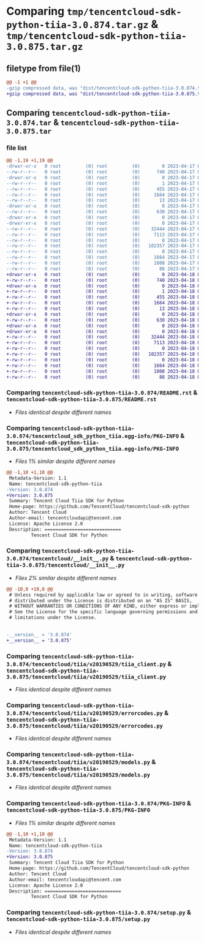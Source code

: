 # Comparing `tmp/tencentcloud-sdk-python-tiia-3.0.874.tar.gz` & `tmp/tencentcloud-sdk-python-tiia-3.0.875.tar.gz`

## filetype from file(1)

```diff
@@ -1 +1 @@
-gzip compressed data, was "dist/tencentcloud-sdk-python-tiia-3.0.874.tar", last modified: Mon Apr 17 00:52:04 2023, max compression
+gzip compressed data, was "dist/tencentcloud-sdk-python-tiia-3.0.875.tar", last modified: Tue Apr 18 00:59:45 2023, max compression
```

## Comparing `tencentcloud-sdk-python-tiia-3.0.874.tar` & `tencentcloud-sdk-python-tiia-3.0.875.tar`

### file list

```diff
@@ -1,19 +1,19 @@
-drwxr-xr-x   0 root         (0) root         (0)        0 2023-04-17 00:52:04.000000 tencentcloud-sdk-python-tiia-3.0.874/
--rw-r--r--   0 root         (0) root         (0)      740 2023-04-17 00:52:04.000000 tencentcloud-sdk-python-tiia-3.0.874/README.rst
-drwxr-xr-x   0 root         (0) root         (0)        0 2023-04-17 00:52:04.000000 tencentcloud-sdk-python-tiia-3.0.874/tencentcloud_sdk_python_tiia.egg-info/
--rw-r--r--   0 root         (0) root         (0)        1 2023-04-17 00:52:04.000000 tencentcloud-sdk-python-tiia-3.0.874/tencentcloud_sdk_python_tiia.egg-info/dependency_links.txt
--rw-r--r--   0 root         (0) root         (0)      455 2023-04-17 00:52:04.000000 tencentcloud-sdk-python-tiia-3.0.874/tencentcloud_sdk_python_tiia.egg-info/SOURCES.txt
--rw-r--r--   0 root         (0) root         (0)     1664 2023-04-17 00:52:04.000000 tencentcloud-sdk-python-tiia-3.0.874/tencentcloud_sdk_python_tiia.egg-info/PKG-INFO
--rw-r--r--   0 root         (0) root         (0)       13 2023-04-17 00:52:04.000000 tencentcloud-sdk-python-tiia-3.0.874/tencentcloud_sdk_python_tiia.egg-info/top_level.txt
-drwxr-xr-x   0 root         (0) root         (0)        0 2023-04-17 00:52:04.000000 tencentcloud-sdk-python-tiia-3.0.874/tencentcloud/
--rw-r--r--   0 root         (0) root         (0)      630 2023-04-17 00:52:04.000000 tencentcloud-sdk-python-tiia-3.0.874/tencentcloud/__init__.py
-drwxr-xr-x   0 root         (0) root         (0)        0 2023-04-17 00:52:04.000000 tencentcloud-sdk-python-tiia-3.0.874/tencentcloud/tiia/
-drwxr-xr-x   0 root         (0) root         (0)        0 2023-04-17 00:52:04.000000 tencentcloud-sdk-python-tiia-3.0.874/tencentcloud/tiia/v20190529/
--rw-r--r--   0 root         (0) root         (0)    32444 2023-04-17 00:52:04.000000 tencentcloud-sdk-python-tiia-3.0.874/tencentcloud/tiia/v20190529/tiia_client.py
--rw-r--r--   0 root         (0) root         (0)     7113 2023-04-17 00:52:04.000000 tencentcloud-sdk-python-tiia-3.0.874/tencentcloud/tiia/v20190529/errorcodes.py
--rw-r--r--   0 root         (0) root         (0)        0 2023-04-17 00:52:04.000000 tencentcloud-sdk-python-tiia-3.0.874/tencentcloud/tiia/v20190529/__init__.py
--rw-r--r--   0 root         (0) root         (0)   102357 2023-04-17 00:52:04.000000 tencentcloud-sdk-python-tiia-3.0.874/tencentcloud/tiia/v20190529/models.py
--rw-r--r--   0 root         (0) root         (0)        0 2023-04-17 00:52:04.000000 tencentcloud-sdk-python-tiia-3.0.874/tencentcloud/tiia/__init__.py
--rw-r--r--   0 root         (0) root         (0)     1664 2023-04-17 00:52:04.000000 tencentcloud-sdk-python-tiia-3.0.874/PKG-INFO
--rw-r--r--   0 root         (0) root         (0)     1008 2023-04-17 00:52:04.000000 tencentcloud-sdk-python-tiia-3.0.874/setup.py
--rw-r--r--   0 root         (0) root         (0)       88 2023-04-17 00:52:04.000000 tencentcloud-sdk-python-tiia-3.0.874/setup.cfg
+drwxr-xr-x   0 root         (0) root         (0)        0 2023-04-18 00:59:45.000000 tencentcloud-sdk-python-tiia-3.0.875/
+-rw-r--r--   0 root         (0) root         (0)      740 2023-04-18 00:59:44.000000 tencentcloud-sdk-python-tiia-3.0.875/README.rst
+drwxr-xr-x   0 root         (0) root         (0)        0 2023-04-18 00:59:45.000000 tencentcloud-sdk-python-tiia-3.0.875/tencentcloud_sdk_python_tiia.egg-info/
+-rw-r--r--   0 root         (0) root         (0)        1 2023-04-18 00:59:45.000000 tencentcloud-sdk-python-tiia-3.0.875/tencentcloud_sdk_python_tiia.egg-info/dependency_links.txt
+-rw-r--r--   0 root         (0) root         (0)      455 2023-04-18 00:59:45.000000 tencentcloud-sdk-python-tiia-3.0.875/tencentcloud_sdk_python_tiia.egg-info/SOURCES.txt
+-rw-r--r--   0 root         (0) root         (0)     1664 2023-04-18 00:59:45.000000 tencentcloud-sdk-python-tiia-3.0.875/tencentcloud_sdk_python_tiia.egg-info/PKG-INFO
+-rw-r--r--   0 root         (0) root         (0)       13 2023-04-18 00:59:45.000000 tencentcloud-sdk-python-tiia-3.0.875/tencentcloud_sdk_python_tiia.egg-info/top_level.txt
+drwxr-xr-x   0 root         (0) root         (0)        0 2023-04-18 00:59:45.000000 tencentcloud-sdk-python-tiia-3.0.875/tencentcloud/
+-rw-r--r--   0 root         (0) root         (0)      630 2023-04-18 00:59:44.000000 tencentcloud-sdk-python-tiia-3.0.875/tencentcloud/__init__.py
+drwxr-xr-x   0 root         (0) root         (0)        0 2023-04-18 00:59:45.000000 tencentcloud-sdk-python-tiia-3.0.875/tencentcloud/tiia/
+drwxr-xr-x   0 root         (0) root         (0)        0 2023-04-18 00:59:45.000000 tencentcloud-sdk-python-tiia-3.0.875/tencentcloud/tiia/v20190529/
+-rw-r--r--   0 root         (0) root         (0)    32444 2023-04-18 00:59:45.000000 tencentcloud-sdk-python-tiia-3.0.875/tencentcloud/tiia/v20190529/tiia_client.py
+-rw-r--r--   0 root         (0) root         (0)     7113 2023-04-18 00:59:45.000000 tencentcloud-sdk-python-tiia-3.0.875/tencentcloud/tiia/v20190529/errorcodes.py
+-rw-r--r--   0 root         (0) root         (0)        0 2023-04-18 00:59:45.000000 tencentcloud-sdk-python-tiia-3.0.875/tencentcloud/tiia/v20190529/__init__.py
+-rw-r--r--   0 root         (0) root         (0)   102357 2023-04-18 00:59:45.000000 tencentcloud-sdk-python-tiia-3.0.875/tencentcloud/tiia/v20190529/models.py
+-rw-r--r--   0 root         (0) root         (0)        0 2023-04-18 00:59:45.000000 tencentcloud-sdk-python-tiia-3.0.875/tencentcloud/tiia/__init__.py
+-rw-r--r--   0 root         (0) root         (0)     1664 2023-04-18 00:59:45.000000 tencentcloud-sdk-python-tiia-3.0.875/PKG-INFO
+-rw-r--r--   0 root         (0) root         (0)     1008 2023-04-18 00:59:44.000000 tencentcloud-sdk-python-tiia-3.0.875/setup.py
+-rw-r--r--   0 root         (0) root         (0)       88 2023-04-18 00:59:45.000000 tencentcloud-sdk-python-tiia-3.0.875/setup.cfg
```

### Comparing `tencentcloud-sdk-python-tiia-3.0.874/README.rst` & `tencentcloud-sdk-python-tiia-3.0.875/README.rst`

 * *Files identical despite different names*

### Comparing `tencentcloud-sdk-python-tiia-3.0.874/tencentcloud_sdk_python_tiia.egg-info/PKG-INFO` & `tencentcloud-sdk-python-tiia-3.0.875/tencentcloud_sdk_python_tiia.egg-info/PKG-INFO`

 * *Files 1% similar despite different names*

```diff
@@ -1,10 +1,10 @@
 Metadata-Version: 1.1
 Name: tencentcloud-sdk-python-tiia
-Version: 3.0.874
+Version: 3.0.875
 Summary: Tencent Cloud Tiia SDK for Python
 Home-page: https://github.com/TencentCloud/tencentcloud-sdk-python
 Author: Tencent Cloud
 Author-email: tencentcloudapi@tencent.com
 License: Apache License 2.0
 Description: ============================
         Tencent Cloud SDK for Python
```

### Comparing `tencentcloud-sdk-python-tiia-3.0.874/tencentcloud/__init__.py` & `tencentcloud-sdk-python-tiia-3.0.875/tencentcloud/__init__.py`

 * *Files 2% similar despite different names*

```diff
@@ -10,8 +10,8 @@
 # Unless required by applicable law or agreed to in writing, software
 # distributed under the License is distributed on an "AS IS" BASIS,
 # WITHOUT WARRANTIES OR CONDITIONS OF ANY KIND, either express or implied.
 # See the License for the specific language governing permissions and
 # limitations under the License.
 
 
-__version__ = '3.0.874'
+__version__ = '3.0.875'
```

### Comparing `tencentcloud-sdk-python-tiia-3.0.874/tencentcloud/tiia/v20190529/tiia_client.py` & `tencentcloud-sdk-python-tiia-3.0.875/tencentcloud/tiia/v20190529/tiia_client.py`

 * *Files identical despite different names*

### Comparing `tencentcloud-sdk-python-tiia-3.0.874/tencentcloud/tiia/v20190529/errorcodes.py` & `tencentcloud-sdk-python-tiia-3.0.875/tencentcloud/tiia/v20190529/errorcodes.py`

 * *Files identical despite different names*

### Comparing `tencentcloud-sdk-python-tiia-3.0.874/tencentcloud/tiia/v20190529/models.py` & `tencentcloud-sdk-python-tiia-3.0.875/tencentcloud/tiia/v20190529/models.py`

 * *Files identical despite different names*

### Comparing `tencentcloud-sdk-python-tiia-3.0.874/PKG-INFO` & `tencentcloud-sdk-python-tiia-3.0.875/PKG-INFO`

 * *Files 1% similar despite different names*

```diff
@@ -1,10 +1,10 @@
 Metadata-Version: 1.1
 Name: tencentcloud-sdk-python-tiia
-Version: 3.0.874
+Version: 3.0.875
 Summary: Tencent Cloud Tiia SDK for Python
 Home-page: https://github.com/TencentCloud/tencentcloud-sdk-python
 Author: Tencent Cloud
 Author-email: tencentcloudapi@tencent.com
 License: Apache License 2.0
 Description: ============================
         Tencent Cloud SDK for Python
```

### Comparing `tencentcloud-sdk-python-tiia-3.0.874/setup.py` & `tencentcloud-sdk-python-tiia-3.0.875/setup.py`

 * *Files identical despite different names*

